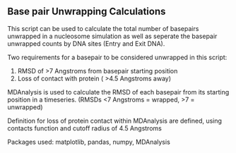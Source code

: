 **Base pair Unwrapping Calculations**
-

This script can be used to calculate the total number of basepairs unwrapped in a nucleosome simulation as well as seperate the basepair unwrapped counts by DNA sites (Entry and Exit DNA).


Two requirements for a basepair to be considered unwrapped in this script:
1. RMSD of >7 Angstroms from basepair starting position 
2. Loss of contact with protein ( >4.5 Angstroms away)


MDAnalysis is used to calculate the RMSD of each basepair from its starting position in a timeseries. (RMSDs <7 Angstroms = wrapped, >7 = unwrapped)


Definition for loss of protein contact within MDAnalysis are defined, using contacts function and cutoff radius of 4.5 Angstroms




Packages used:
matplotlib, pandas, numpy, MDAnalysis

